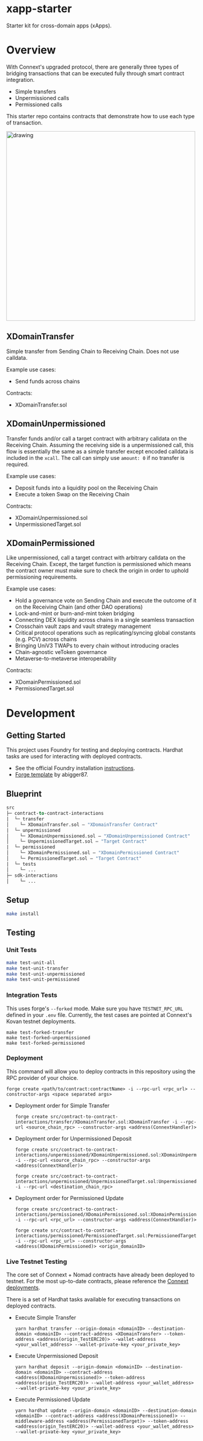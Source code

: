 # xapp-starter

Starter kit for cross-domain apps (xApps).
# Overview

With Connext's upgraded protocol, there are generally three types of bridging transactions that can be executed fully through smart contract integration.
- Simple transfers
- Unpermissioned calls
- Permissioned calls

This starter repo contains contracts that demonstrate how to use each type of transaction.

<img src="documentation/assets/xcall.png" alt="drawing" width="500"/>

## XDomainTransfer

Simple transfer from Sending Chain to Receiving Chain. Does not use calldata. 

Example use cases:
- Send funds across chains

Contracts:
- XDomainTransfer.sol

## XDomainUnpermissioned

Transfer funds and/or call a target contract with arbitrary calldata on the Receiving Chain. Assuming the receiving side is a unpermissioned call, this flow is essentially the same as a simple transfer except encoded calldata is included in the `xcall`. The call can simply use `amount: 0` if no transfer is required.

Example use cases:
- Deposit funds into a liquidity pool on the Receiving Chain
- Execute a token Swap on the Receiving Chain

Contracts:
- XDomainUnpermissioned.sol
- UnpermissionedTarget.sol

## XDomainPermissioned

Like unpermissioned, call a target contract with arbitrary calldata on the Receiving Chain. Except, the target function is permissioned which means the contract owner must make sure to check the origin in order to uphold permissioning requirements.

Example use cases:
- Hold a governance vote on Sending Chain and execute the outcome of it on the Receiving Chain (and other DAO operations)
- Lock-and-mint or burn-and-mint token bridging
- Connecting DEX liquidity across chains in a single seamless transaction
- Crosschain vault zaps and vault strategy management
- Critical protocol operations such as replicating/syncing global constants (e.g. PCV) across chains
- Bringing UniV3 TWAPs to every chain without introducing oracles
- Chain-agnostic veToken governance
- Metaverse-to-metaverse interoperability

Contracts:
- XDomainPermissioned.sol
- PermissionedTarget.sol

# Development

## Getting Started

This project uses Foundry for testing and deploying contracts. Hardhat tasks are used for interacting with deployed contracts.

- See the official Foundry installation [instructions](https://github.com/gakonst/foundry/blob/master/README.md#installation).
- [Forge template](https://github.com/abigger87/femplate) by abigger87.

## Blueprint

```ml
src
├─ contract-to-contract-interactions
|  └─ transfer
│    └─ XDomainTransfer.sol — "XDomainTransfer Contract"
|  └─ unpermissioned
│    └─ XDomainUnpermissioned.sol — "XDomainUnpermissioned Contract"
│    └─ UnpermissionedTarget.sol — "Target Contract"
|  └─ permissioned
│    └─ XDomainPermissioned.sol — "XDomainPermissioned Contract"
│    └─ PermissionedTarget.sol — "Target Contract"
|  └─ tests
│    └─ ...
├─ sdk-interactions
│    └─ ...
```
## Setup
```bash
make install
```

## Testing

### Unit Tests

```bash
make test-unit-all
make test-unit-transfer
make test-unit-unpermissioned
make test-unit-permissioned
```

### Integration Tests

This uses forge's `--forked` mode. Make sure you have `TESTNET_RPC_URL` defined in your `.env` file. Currently, the test cases are pointed at Connext's Kovan testnet deployments.
```
make test-forked-transfer
make test-forked-unpermissioned
make test-forked-permissioned
```

### Deployment

This command will allow you to deploy contracts in this repository using the RPC provider of your choice.

```
forge create <path/to/contract:contractName> -i --rpc-url <rpc_url> --constructor-args <space separated args>
```

- Deployment order for Simple Transfer 

    ```
    forge create src/contract-to-contract-interactions/transfer/XDomainTransfer.sol:XDomainTransfer -i --rpc-url <source_chain_rpc> --constructor-args <address(ConnextHandler)>
    ```

- Deployment order for Unpermissioned Deposit

    ```
    forge create src/contract-to-contract-interactions/unpermissioned/XDomainUnpermissioned.sol:XDomainUnpermissioned -i --rpc-url <source_chain_rpc> --constructor-args <address(ConnextHandler)>
    ```

    ``` 
    forge create src/contract-to-contract-interactions/unpermissioned/UnpermissionedTarget.sol:UnpermissionedTarget -i --rpc-url <destination_chain_rpc>
    ```

- Deployment order for Permissioned Update

    ```
    forge create src/contract-to-contract-interactions/permissioned/XDomainPermissioned.sol:XDomainPermissioned -i --rpc-url <rpc_url> --constructor-args <address(ConnextHandler)>
    ```
    
    ```
    forge create src/contract-to-contract-interactions/permissioned/PermissionedTarget.sol:PermissionedTarget -i --rpc-url <rpc_url> --constructor-args <address(XDomainPermissioned)> <origin_domainID>
    ```

### Live Testnet Testing

The core set of Connext + Nomad contracts have already been deployed to testnet. For the most up-to-date contracts, please reference the [Connext deployments](https://github.com/connext/nxtp/tree/amarok/packages/deployments/contracts/deployments).

There is a set of Hardhat tasks available for executing transactions on deployed contracts.

- Execute Simple Transfer

  ```
  yarn hardhat transfer --origin-domain <domainID> --destination-domain <domainID> --contract-address <XDomainTransfer> --token-address <address(origin_TestERC20)> --wallet-address <your_wallet_address> --wallet-private-key <your_private_key>
  ```

- Execute Unpermissioned Deposit

  ```
  yarn hardhat deposit --origin-domain <domainID> --destination-domain <domainID> --contract-address <address(XDomainUnpermissioned)> --token-address <address(origin_TestERC20)> --wallet-address <your_wallet_address> --wallet-private-key <your_private_key>
  ```

- Execute Permissioned Update

  ```
  yarn hardhat update --origin-domain <domainID> --destination-domain <domainID> --contract-address <address(XDomainPermissioned)> --middleware-address <address(PermissionedTarget)> --token-address <address(origin_TestERC20)> --wallet-address <your_wallet_address> --wallet-private-key <your_private_key>
  ```
